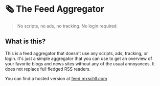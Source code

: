 # 🗞️ The Feed Aggregator

> No scripts, no ads, no tracking. No login required.

## What is this?

This is a feed aggregator that doesn't use any scripts, ads, tracking, or login. It's just a simple aggregator that you can use to get an overview of your favorite blogs and news sites without any of the usual annoyances. It does not replace full fledged RSS readers.

You can find a hosted version at [feed.mxschll.com](https://feed.mxschll.com)
